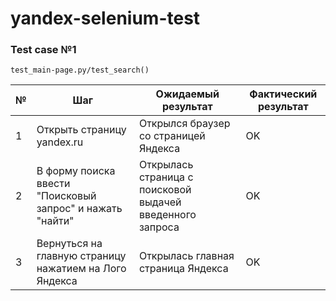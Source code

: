 # yandex-selenium-test

###  Test case №1
`test_main-page.py/test_search()`

| № | Шаг | Ожидаемый результат | Фактический результат |
| --- | --- | --- | --- |
| 1 | Открыть страницу yandex.ru | Открылся браузер со страницей Яндекса | OK |
| 2 | В форму поиска ввести "Поисковый запрос" и нажать "найти" | Открылась страница с поисковой выдачей введенного запроса | OK |
| 3 | Вернуться на главную страницу нажатием на Лого Яндекса | Открылась главная страница Яндекса | OK |
